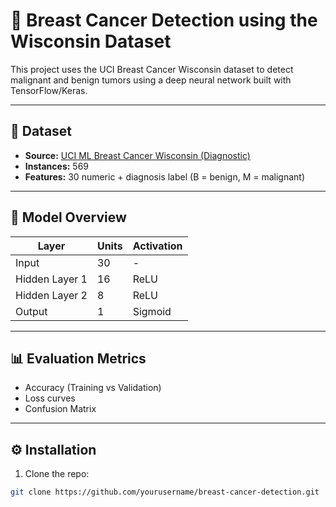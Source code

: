 # 🔬 Breast Cancer Detection using the Wisconsin Dataset

This project uses the UCI Breast Cancer Wisconsin dataset to detect malignant and benign tumors using a deep neural network built with TensorFlow/Keras.

---

## 📁 Dataset

- **Source:** [UCI ML Breast Cancer Wisconsin (Diagnostic)](https://www.kaggle.com/datasets/uciml/breast-cancer-wisconsin-data)
- **Instances:** 569
- **Features:** 30 numeric + diagnosis label (B = benign, M = malignant)

---

## 🧠 Model Overview

| Layer         | Units | Activation |
|---------------|--------|------------|
| Input         | 30     | -          |
| Hidden Layer 1| 16     | ReLU       |
| Hidden Layer 2| 8      | ReLU       |
| Output        | 1      | Sigmoid    |

---

## 📊 Evaluation Metrics

- Accuracy (Training vs Validation)
- Loss curves
- Confusion Matrix

---

## ⚙️ Installation

1. Clone the repo:
```bash
git clone https://github.com/yourusername/breast-cancer-detection.git
